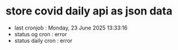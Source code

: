 # store covid daily api as json data

- last cronjob : Monday, 23 June 2025 13:33:16
- status og cron : error
- status daily cron : error
      
      